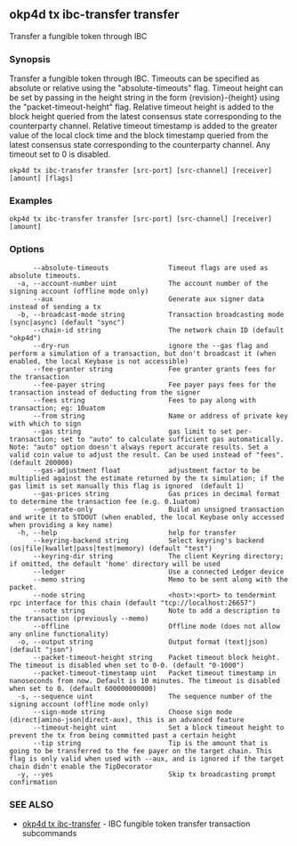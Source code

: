 ## okp4d tx ibc-transfer transfer

Transfer a fungible token through IBC

### Synopsis

Transfer a fungible token through IBC. Timeouts can be specified
as absolute or relative using the "absolute-timeouts" flag. Timeout height can be set by passing in the height string
in the form \{revision\}-\{height\} using the "packet-timeout-height" flag. Relative timeout height is added to the block
height queried from the latest consensus state corresponding to the counterparty channel. Relative timeout timestamp
is added to the greater value of the local clock time and the block timestamp queried from the latest consensus state
corresponding to the counterparty channel. Any timeout set to 0 is disabled.

```
okp4d tx ibc-transfer transfer [src-port] [src-channel] [receiver] [amount] [flags]
```

### Examples

```
okp4d tx ibc-transfer transfer [src-port] [src-channel] [receiver] [amount]
```

### Options

```
      --absolute-timeouts               Timeout flags are used as absolute timeouts.
  -a, --account-number uint             The account number of the signing account (offline mode only)
      --aux                             Generate aux signer data instead of sending a tx
  -b, --broadcast-mode string           Transaction broadcasting mode (sync|async) (default "sync")
      --chain-id string                 The network chain ID (default "okp4d")
      --dry-run                         ignore the --gas flag and perform a simulation of a transaction, but don't broadcast it (when enabled, the local Keybase is not accessible)
      --fee-granter string              Fee granter grants fees for the transaction
      --fee-payer string                Fee payer pays fees for the transaction instead of deducting from the signer
      --fees string                     Fees to pay along with transaction; eg: 10uatom
      --from string                     Name or address of private key with which to sign
      --gas string                      gas limit to set per-transaction; set to "auto" to calculate sufficient gas automatically. Note: "auto" option doesn't always report accurate results. Set a valid coin value to adjust the result. Can be used instead of "fees". (default 200000)
      --gas-adjustment float            adjustment factor to be multiplied against the estimate returned by the tx simulation; if the gas limit is set manually this flag is ignored  (default 1)
      --gas-prices string               Gas prices in decimal format to determine the transaction fee (e.g. 0.1uatom)
      --generate-only                   Build an unsigned transaction and write it to STDOUT (when enabled, the local Keybase only accessed when providing a key name)
  -h, --help                            help for transfer
      --keyring-backend string          Select keyring's backend (os|file|kwallet|pass|test|memory) (default "test")
      --keyring-dir string              The client Keyring directory; if omitted, the default 'home' directory will be used
      --ledger                          Use a connected Ledger device
      --memo string                     Memo to be sent along with the packet.
      --node string                     <host>:<port> to tendermint rpc interface for this chain (default "tcp://localhost:26657")
      --note string                     Note to add a description to the transaction (previously --memo)
      --offline                         Offline mode (does not allow any online functionality)
  -o, --output string                   Output format (text|json) (default "json")
      --packet-timeout-height string    Packet timeout block height. The timeout is disabled when set to 0-0. (default "0-1000")
      --packet-timeout-timestamp uint   Packet timeout timestamp in nanoseconds from now. Default is 10 minutes. The timeout is disabled when set to 0. (default 600000000000)
  -s, --sequence uint                   The sequence number of the signing account (offline mode only)
      --sign-mode string                Choose sign mode (direct|amino-json|direct-aux), this is an advanced feature
      --timeout-height uint             Set a block timeout height to prevent the tx from being committed past a certain height
      --tip string                      Tip is the amount that is going to be transferred to the fee payer on the target chain. This flag is only valid when used with --aux, and is ignored if the target chain didn't enable the TipDecorator
  -y, --yes                             Skip tx broadcasting prompt confirmation
```

### SEE ALSO

* [okp4d tx ibc-transfer](okp4d_tx_ibc-transfer.md)	 - IBC fungible token transfer transaction subcommands
